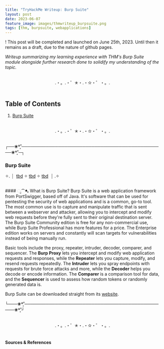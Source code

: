 ```yaml
---
title: "TryHackMe Writeup: Burp Suite"
layout: post
date: 2023-06-07
feature_image: images/thmwriteup_burpsuite.png
tags: [thm, burpsuite, webapplications]
---
```


! This post will be completed and launched on June 25th, 2023. Until then it remains as a draft, due to the nature of github pages.

*Writeup summarizing my learning experience with THM's Burp Suite module alongside further research done to solidify my understanding of the topic.*

<!--more-->

<br>
<div align="center">.・。.・゜✭・.・✫・゜・。. </div>
<br>

## Table of Contents

1. [Burp Suite](#burp-suite)

<br>
<div align="center">.・。.・゜✭・.・✫・゜・。. </div>
<br>

┌──❀*̥˚───────────────────────────────────────────────❀*̥˚─┐
### Burp Suite
✧. ┊ ⁭ [tbd](#ೃ⁀-tbd) ✧ [tbd](#ೃ⁀-tbd) ✧ [tbd](#ೃ⁀-tbd) ⁭ ⁭┊ .✧

<br>
####  ೃ⁀➷ What is Burp Suite?
Burp Suite is a web application framework from PortSwigger, based off of Java. It's software that can be used for pentesting the security of web applications and is a common, go-to tool. The most common use is to capture and manipulate traffic that is sent between a webserver and attacker, allowing you to intercept and modify web requests before they're fully sent to their original destination server. The Burp Suite Community edition is free for any non-commercial use, while Burp Suite Professional has more features for a price. The Enterprise edition works on servers and constantly will scan targets for vulnerabilities instead of being manually run. 

Basic tools include the proxy, repeater, intruder, decoder, comparer, and sequencer. The **Burp Proxy** lets you intercept and modify web application requests and responses, while the **Repeater** lets you capture, modify, and resend requests repeatedly. The **Intruder** lets you spray endpoints with requests for brute force attacks and more, while the **Decoder** helps you decode or encode information. The **Comparer** is a comparison tool for data, and the **Sequencer** is used to assess how random tokens or randomly generated data is. 

Burp Suite can be downloaded straight from its [website](https://portswigger.net/burp/releases/professional-community-2023-5-3?requestededition=community&requestedplatform=). 



└───❀*̥˚───────────────────────────────────────────────❀*̥˚┘


<br>
<div align="center">.・。.・゜✭・.・✫・゜・。. </div>
<br>



#### Sources & References
